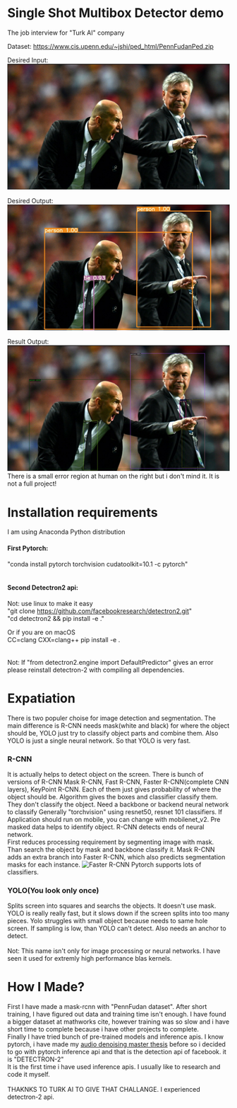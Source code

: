 # Single Shot Multibox Detector demo
The job interview for "Turk AI" company

Dataset: https://www.cis.upenn.edu/~jshi/ped_html/PennFudanPed.zip

Desired Input: <br>
![Desired Input](asset/desired_input.png)

Desired Output: <br>
![Desired Output](asset/desired_output.png)

Result Output: <br>
![Result Output](asset/detected.png)
There is a small error region at human on the right but i don't mind it. 
It is not a full project!

# Installation requirements
I am using Anaconda Python distribution <br>
#### First Pytorch: <br>
"conda install pytorch torchvision cudatoolkit=10.1 -c pytorch" <br>
<br>
#### Second Detectron2 api: <br>
Not: use linux to make it easy <br>
"git clone https://github.com/facebookresearch/detectron2.git" <br>
"cd detectron2 && pip install -e ." <br>

Or if you are on macOS <br>
CC=clang CXX=clang++ pip install -e .<br>
<br><br>
Not: If "from detectron2.engine import DefaultPredictor" gives an error please reinstall detectron-2 with compiling all dependencies.

# Expatiation
There is two populer choise for image detection and segmentation. The main difference is R-CNN needs mask(white and black) for where the object should be,
YOLO just try to classify object parts and combine them. Also YOLO is just a single neural network. So that YOLO is very fast.

### R-CNN
It is actually helps to detect object on the screen. There is bunch of versions of R-CNN
Mask R-CNN, Fast R-CNN, Faster R-CNN(complete CNN layers), KeyPoint R-CNN. Each of them just gives probability of where the object should be.
Algorithm gives the boxes and classifier classify them. They don't classify the object. Need a backbone or backend neural network to classify
Generally "torchvision" using resnet50, resnet 101 classifiers. If Application should run on mobile, you can change with mobilenet_v2.
Pre masked data helps to identify object. R-CNN detects ends of neural network. <br>First reduces processing requirement by segmenting image with mask.
Than search the object by mask and backbone classify it.
Mask R-CNN adds an extra branch into Faster R-CNN, which also predicts segmentation masks for each instance.
![Faster R-CNN](https://pytorch.org/tutorials/_static/img/tv_tutorial/tv_image04.png)
Pytorch supports lots of classifiers. <br>
### YOLO(You look only once) 
Splits screen into squares and searchs the objects. It doesn't use mask. YOLO is really really fast, but it slows down if the screen splits into too many pieces.
Yolo struggles with small object because needs to same hole screen. If sampling is low, than YOLO can't detect.
Also needs an anchor to detect. 
<br><br>
Not: This name isn't only for image processing or neural networks. I have seen it used for extremly high performance blas kernels.

# How I Made?
First I have made a mask-rcnn with "PennFudan dataset". After short training, 
I have figured out data and training time isn't enough. 
I have found a bigger dataset at mathworks cite, however training was so slow and i have short time to complete because i have other projects to complete.
<br>
Finally I have tried bunch of pre-trained models and inference apis. I know pytorch, 
i have made my [audio denoising master thesis](https://github.com/develooper1994/MasterThesis/tree/master/Denoiser) before so i decided to go with pytorch inference api and that is the detection api of facebook. it is "DETECTRON-2"
<br>
It is the first time i have used inference apis. I usually like to research and code it myself.
<br><br>
THAKNKS TO TURK AI TO GIVE THAT CHALLANGE. I experienced detectron-2 api.
